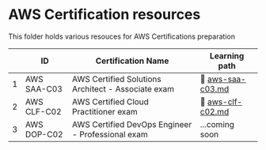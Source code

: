 # AWS Certification resources

This folder holds various resouces for AWS Certifications preparation

|     | ID          | Certification Name                                 | Learning path                                       |
| --- | ----------- | -------------------------------------------------- | --------------------------------------------------- |
| 1   | AWS SAA-C03 | AWS Certified Solutions Architect - Associate exam | 📖 [aws-saa-c03.md](./certification/aws-saa-c03.md) |
| 2   | AWS CLF-C02 | AWS Certified Cloud Practitioner exam              | 📖 [aws-clf-c02.md](https://github.com/siennafaleiro/AWSHub/blob/main/AWS%20CLF-C02.md)       |
| 3   | AWS DOP-C02 | AWS Certified DevOps Engineer - Professional exam  | ...coming soon                                      |
